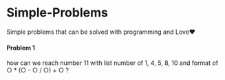 # Simple-Problems
Simple problems that can be solved with programming and Love♥

#### Problem 1
how can we reach number 11 with list number of 1, 4, 5, 8, 10 and format of ○ * (○ - ○ / ○) + ○ ?
